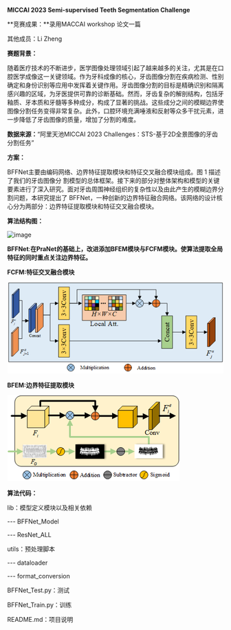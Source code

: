 ﻿**MICCAI 2023 Semi-supervised Teeth Segmentation Challenge**

**竞赛成果：**录用MACCAI workshop 论文一篇

其他成员：Li Zheng

**赛题背景：**

随着医疗技术的不断进步，医学图像处理领域引起了越来越多的关注，尤其是在口腔医学成像这一关键领域。作为牙科成像的核心，牙齿图像分割在疾病检测、性别确定和身份识别等应用中发挥着关键作用。牙齿图像分割的目标是精确识别和隔离感兴趣的区域，为牙医提供可靠的诊断基础。然而，牙齿复杂的解剖结构，包括牙釉质、牙本质和牙髓等多种成分，构成了显著的挑战。这些成分之间的模糊边界使图像分割任务变得非常复杂。此外，口腔环境充满唾液和反射等众多干扰元素，进一步降低了牙齿图像的质量，增加了分割的难度。

**数据来源：**“阿里天池MICCAI 2023 Challenges：STS-基于2D全景图像的牙齿分割任务”

**方案：**

BFFNet主要由编码网络、边界特征提取模块和特征交叉融合模块组成。图 1 描述了我们的牙齿图像分 割模型的总体框架。接下来的部分对整体架构和模型的关键要素进行了深入研究。面对牙齿周围神经组织的复杂性以及由此产生的模糊边界分割问题，本研究提出了 BFFNet，一种创新的边界特征融合网络。该网络的设计核心分为两部分：边界特征提取模块和特征交叉融合模块。

**算法结构图：**

![image](https://github.com/zfgTOfruirer/Tooth_Seg/tree/master/images/fig-1.png)

**BFFNet**:**在PraNet的基础上，改进添加BFEM模块与FCFM模块。使算法提取全局特征的同时重点关注边界特征。**

**FCFM:特征交叉融合模块**

![image](./images/fig-3.png)



**BFEM:边界特征提取模块**

![image](.\images\fig-2.png)

**算法代码：**

lib：模型定义模块以及相关依赖

--- BFFNet\_Model

--- ResNet\_ALL

utils：预处理脚本

--- dataloader

--- format\_conversion

BFFNet\_Test.py：测试

BFFNet\_Train.py：训练

README.md：项目说明



